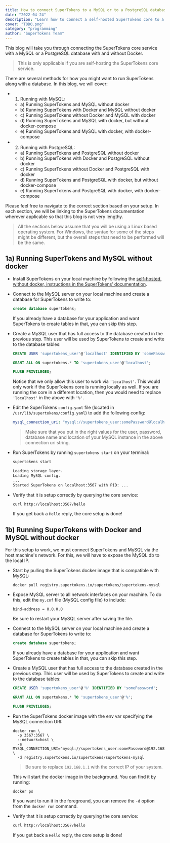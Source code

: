 ```yaml
---
title: How to connect SuperTokens to a MySQL or to a PostgreSQL database
date: "2022-04-24"
description: "Learn how to connect a self-hosted SuperTokens core to a database with or without Docker"
cover: "TODO.png"
category: "programming"
author: "SuperTokens Team"
---
```


This blog will take you through connecting the SuperTokens core service with a MySQL or a PostgreSQL database with and without Docker.

> This is only applicable if you are self-hosting the SuperTokens core service.

There are several methods for how you might want to run SuperTokens along with a database. In this blog, we will cover:
- 1) Running with MySQL:
  - a) Running SuperTokens and MySQL without docker
  - b) Running SuperTokens with Docker and MySQL without docker
  - c) Running SuperTokens without Docker and MySQL with docker
  - d) Running SuperTokens and MySQL with docker, but without docker-compose
  - e) Running SuperTokens and MySQL with docker, with docker-compose
- 2) Running with PostgreSQL:
  - a) Running SuperTokens and PostgreSQL without docker
  - b) Running SuperTokens with Docker and PostgreSQL without docker
  - c) Running SuperTokens without Docker and PostgreSQL with docker
  - d) Running SuperTokens and PostgreSQL with docker, but without docker-compose
  - e) Running SuperTokens and PostgreSQL with docker, with docker-compose

Please feel free to navigate to the correct section based on your setup. In each section, we will be linking to the SuperTokens documentation wherever applicable so that this blog is not very lengthy.

> All the sections below assume that you will be using a Linux based operating system. For Windows, the syntax for some of the steps might be different, but the overall steps that need to be performed will be the same.

## 1a) Running SuperTokens and MySQL without docker
- Install SuperTokens on your local machine by following the [self-hosted, without docker, instructions in the SuperTokens’ documentation](https://supertokens.com/docs/thirdpartyemailpassword/quick-setup/core/without-docker).
- Connect to the MySQL server on your local machine and create a database for SuperTokens to write to:

  ```sql
  create database supertokens;
  ```

  If you already have a database for your application and want SuperTokens to create tables in that, you can skip this step.
- Create a MySQL user that has full access to the database created in the previous step. This user will be used by SuperTokens to create and write to the database tables:

  ```sql
  CREATE USER 'supertokens_user'@'localhost' IDENTIFIED BY 'somePassword';
  ```

  ```sql
  GRANT ALL ON supertokens.* TO 'supertokens_user'@'localhost';
  ```

  ```sql
  FLUSH PRIVILEGES;
  ```

  Notice that we only allow this user to work via `'localhost'`. This would only work if the SuperTokens core is running locally as well. If you are running the core in a different location, then you would need to replace `'localhost'` in the above with `'%'`.
- Edit the SuperTokens `config.yaml` file (located in `/usr/lib/supertokens/config.yaml`) to add the following config:

  ```yaml
  mysql_connection_uri: "mysql://supertokens_user:somePassword@localhost:3306/supertokens"
  ```
  > Make sure that you put in the right values for the user, password, database name and location of your MySQL instance in the above connection uri string.
- Run SuperTokens by running `supertokens start` on your terminal:
  
  ```bash
  supertokens start

  Loading storage layer.
  Loading MySQL config.
  ...
  Started SuperTokens on localhost:3567 with PID: ...
  ```
- Verify that it is setup correctly by querying the core service:
  
  ```bash
  curl http://localhost:3567/hello
  ```

  If you get back a `Hello` reply, the core setup is done!


## 1b) Running SuperTokens with Docker and MySQL without docker
For this setup to work, we must connect SuperTokens and MySQL via the host machine's network. For this, we will have to expose the MySQL db to the local IP.

- Start by pulling the SuperTokens docker image that is compatible with MySQL:
  ```
  docker pull registry.supertokens.io/supertokens/supertokens-mysql
  ```

- Expose MySQL server to all network interfaces on your machine. To do this, edit the `my.cnf` file (MySQL config file) to include:
  ```
  bind-address = 0.0.0.0
  ```

  Be sure to restart your MySQL server after saving the file.

- Connect to the MySQL server on your local machine and create a database for SuperTokens to write to:

  ```sql
  create database supertokens;
  ```

  If you already have a database for your application and want SuperTokens to create tables in that, you can skip this step.
- Create a MySQL user that has full access to the database created in the previous step. This user will be used by SuperTokens to create and write to the database tables:

  ```sql
  CREATE USER 'supertokens_user'@'%' IDENTIFIED BY 'somePassword';
  ```

  ```sql
  GRANT ALL ON supertokens.* TO 'supertokens_user'@'%';
  ```

  ```sql
  FLUSH PRIVILEGES;
  ```

- Run the SuperTokens docker image with the env var specifying the MySQL connection URI:
  ```
  docker run \
    -p 3567:3567 \
    --network=host \
    -e MYSQL_CONNECTION_URI="mysql://supertokens_user:somePassword@192.168.1.1:3306/supertokens" \
    -d registry.supertokens.io/supertokens/supertokens-mysql
  ```

  > Be sure to replace `192.168.1.1` with the correct IP of your system.

  This will start the docker image in the background. You can find it by running:
  ```
  docker ps
  ```

  If you want to run it in the foreground, you can remove the `-d` option from the `docker run` command.
- Verify that it is setup correctly by querying the core service:
  
  ```bash
  curl http://localhost:3567/hello
  ```

  If you get back a `Hello` reply, the core setup is done!